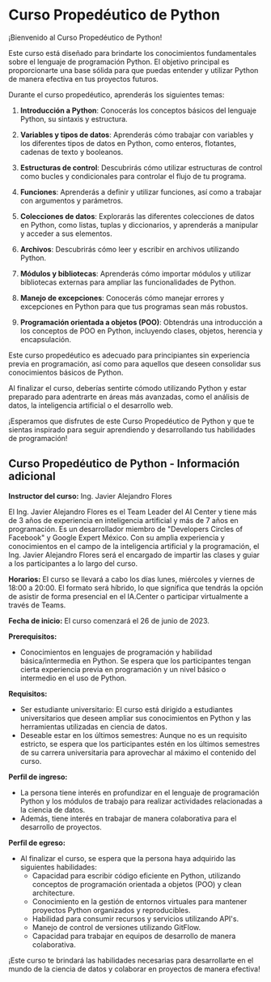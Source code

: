 # Curso Propedéutico de Python

¡Bienvenido al Curso Propedéutico de Python!

Este curso está diseñado para brindarte los conocimientos fundamentales sobre el lenguaje de programación Python. El objetivo principal es proporcionarte una base sólida para que puedas entender y utilizar Python de manera efectiva en tus proyectos futuros.

Durante el curso propedéutico, aprenderás los siguientes temas:

1. **Introducción a Python**: Conocerás los conceptos básicos del lenguaje Python, su sintaxis y estructura.

2. **Variables y tipos de datos**: Aprenderás cómo trabajar con variables y los diferentes tipos de datos en Python, como enteros, flotantes, cadenas de texto y booleanos.

3. **Estructuras de control**: Descubrirás cómo utilizar estructuras de control como bucles y condicionales para controlar el flujo de tu programa.

4. **Funciones**: Aprenderás a definir y utilizar funciones, así como a trabajar con argumentos y parámetros.

5. **Colecciones de datos**: Explorarás las diferentes colecciones de datos en Python, como listas, tuplas y diccionarios, y aprenderás a manipular y acceder a sus elementos.

6. **Archivos**: Descubrirás cómo leer y escribir en archivos utilizando Python.

7. **Módulos y bibliotecas**: Aprenderás cómo importar módulos y utilizar bibliotecas externas para ampliar las funcionalidades de Python.

8. **Manejo de excepciones**: Conocerás cómo manejar errores y excepciones en Python para que tus programas sean más robustos.

9. **Programación orientada a objetos (POO)**: Obtendrás una introducción a los conceptos de POO en Python, incluyendo clases, objetos, herencia y encapsulación.

Este curso propedéutico es adecuado para principiantes sin experiencia previa en programación, así como para aquellos que deseen consolidar sus conocimientos básicos de Python.

Al finalizar el curso, deberías sentirte cómodo utilizando Python y estar preparado para adentrarte en áreas más avanzadas, como el análisis de datos, la inteligencia artificial o el desarrollo web.

¡Esperamos que disfrutes de este Curso Propedéutico de Python y que te sientas inspirado para seguir aprendiendo y desarrollando tus habilidades de programación!


## Curso Propedéutico de Python - Información adicional

**Instructor del curso:** Ing. Javier Alejandro Flores

El Ing. Javier Alejandro Flores es el Team Leader del AI Center y tiene más de 3 años de experiencia en inteligencia artificial y más de 7 años en programación. Es un desarrollador miembro de "Developers Circles of Facebook" y Google Expert México. Con su amplia experiencia y conocimientos en el campo de la inteligencia artificial y la programación, el Ing. Javier Alejandro Flores será el encargado de impartir las clases y guiar a los participantes a lo largo del curso.

**Horarios:** El curso se llevará a cabo los días lunes, miércoles y viernes de 18:00 a 20:00. El formato será híbrido, lo que significa que tendrás la opción de asistir de forma presencial en el IA.Center o participar virtualmente a través de Teams.

**Fecha de inicio:** El curso comenzará el 26 de junio de 2023.

**Prerequisitos:**
- Conocimientos en lenguajes de programación y habilidad básica/intermedia en Python. Se espera que los participantes tengan cierta experiencia previa en programación y un nivel básico o intermedio en el uso de Python.

**Requisitos:**
- Ser estudiante universitario: El curso está dirigido a estudiantes universitarios que deseen ampliar sus conocimientos en Python y las herramientas utilizadas en ciencia de datos.
- Deseable estar en los últimos semestres: Aunque no es un requisito estricto, se espera que los participantes estén en los últimos semestres de su carrera universitaria para aprovechar al máximo el contenido del curso.

**Perfil de ingreso:**
- La persona tiene interés en profundizar en el lenguaje de programación Python y los módulos de trabajo para realizar actividades relacionadas a la ciencia de datos.
- Además, tiene interés en trabajar de manera colaborativa para el desarrollo de proyectos.

**Perfil de egreso:**
- Al finalizar el curso, se espera que la persona haya adquirido las siguientes habilidades:
   - Capacidad para escribir código eficiente en Python, utilizando conceptos de programación orientada a objetos (POO) y clean architecture.
   - Conocimiento en la gestión de entornos virtuales para mantener proyectos Python organizados y reproducibles.
   - Habilidad para consumir recursos y servicios utilizando API's.
   - Manejo de control de versiones utilizando GitFlow.
   - Capacidad para trabajar en equipos de desarrollo de manera colaborativa.

¡Este curso te brindará las habilidades necesarias para desarrollarte en el mundo de la ciencia de datos y colaborar en proyectos de manera efectiva!